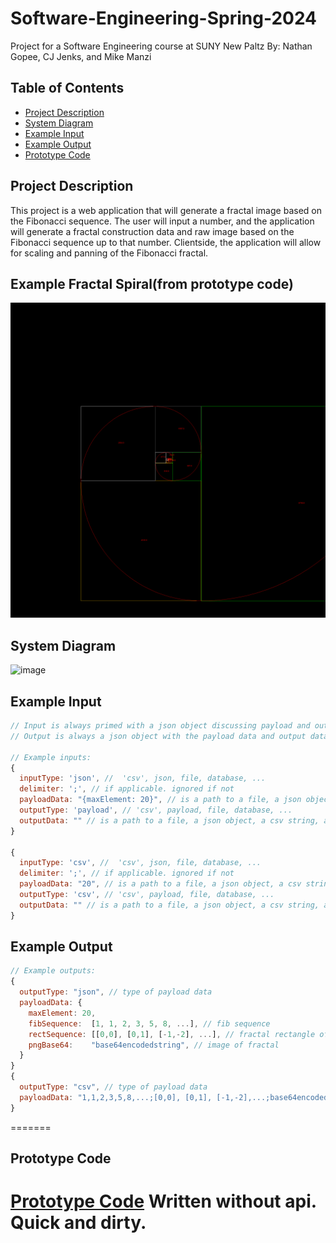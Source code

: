 # Software-Engineering-Spring-2024
Project for a Software Engineering course at SUNY New Paltz
By: Nathan Gopee, CJ Jenks, and Mike Manzi

## Table of Contents
- [Project Description](#project-description)
- [System Diagram](#system-diagram)
- [Example Input](#example-input)
- [Example Output](#example-output)
- [Prototype Code](#prototype-code)

## Project Description
This project is a web application that will generate a fractal image based on the Fibonacci sequence. The user will input a number, and the application will generate a fractal construction data and raw image based on the Fibonacci sequence up to that number. Clientside, the application will allow for scaling and panning of the Fibonacci fractal.

## Example Fractal Spiral(from prototype code)
![image](fibonacci_fractal_legacy.png)

## System Diagram
![image](https://github.com/ndg8743/Software-Engineering-Spring-2024/assets/73437724/515e890f-0d90-4f22-86fb-5e955e6435e7)

## Example Input
```javascript
// Input is always primed with a json object discussing payload and output types and data
// Output is always a json object with the payload data and output data

// Example inputs:
{
  inputType: 'json', //  'csv', json, file, database, ...
  delimiter: ';', // if applicable. ignored if not
  payloadData: "{maxElement: 20}", // is a path to a file, a json object, a csv string, a database connection, ...
  outputType: 'payload', // 'csv', payload, file, database, ...
  outputData: "" // is a path to a file, a json object, a csv string, a database connection, ...
}

{
  inputType: 'csv', //  'csv', json, file, database, ...
  delimiter: ';', // if applicable. ignored if not
  payloadData: "20", // is a path to a file, a json object, a csv string, a database connection, ...
  outputType: 'csv', // 'csv', payload, file, database, ...
  outputData: "" // is a path to a file, a json object, a csv string, a database connection, ...
}
```
## Example Output
```javascript
// Example outputs:
{
  outputType: "json", // type of payload data
  payloadData: {
    maxElement: 20,
    fibSequence:  [1, 1, 2, 3, 5, 8, ...], // fib sequence
    rectSequence: [[0,0], [0,1], [-1,-2], ...], // fractal rectangle offsets
    pngBase64:    "base64encodedstring", // image of fractal
  }
}
{
  outputType: "csv", // type of payload data
  payloadData: "1,1,2,3,5,8,...;[0,0], [0,1], [-1,-2],...;base64encodedstring", // csv string
}
```
=======
## Prototype Code
[Prototype Code](/src/main/java/org/legacy/)
Written without api. Quick and dirty.
=======
